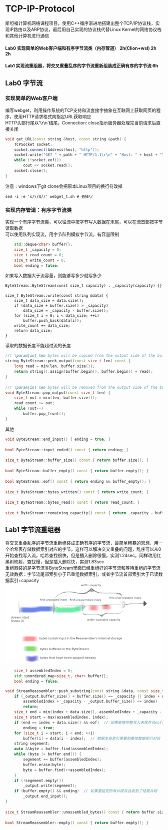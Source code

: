 # TCP-IP-Protocol
斯坦福计算机网络课程项目，使用C++循序渐进地搭建出整个TCP/IP协议栈，实现IP路由以及ARP协议，最后用自己实现的协议栈代替Linux Kernel的网络协议栈和其他计算机进行通信
#### Lab0 实现简单的Web客户端和有序字节流类（内存管道）  2h(Clion+wsl) 2h 2h
#### Lab1 实现流重组器，将交叉重叠乱序的字节流重新组装成正确有序的字节流 6h
## Lab0 字节流
### 实现简单的Web客户端
编写webget，利用操作系统的TCP支持和流套接字抽象在互联网上获取网页的程序，使用HTTP请求格式向指定URL获取响应  
HTTP头部行尾以'\r\n'结尾，Connection: close指示服务器处理完当前请求后直接关闭
```c++
void get_URL(const string &host, const string &path) {
    TCPSocket socket;
    socket.connect(Address(host, "http"));
    socket.write("GET " + path + " HTTP/1.1\r\n" + "Host: " + host + "\r\n" + "Connection: close \r\n" + "\r\n");
    while (!socket.eof())
        cout << socket.read();
    socket.close();
}
```
注意：windows下git clone会把原本Linux项目的换行符改掉
```shell
sed -i -e 's/\r$//' webget_t.sh # 去掉\r
```
### 实现内存管道：有序字节流类
实现一个有序字节流类，可以往流中按字节写入数据在末尾，可以在流首部按字节读取数据  
可以使用队列实现流，用字节队列模拟字节流，有容量限制
```c++
    std::deque<char> buffer{};
    size_t _capacity = 0;
    size_t read_count = 0;
    size_t write_count = 0;
    bool ending = false;
```
如果写入数据大于流容量，则能够写多少就写多少
```shell
ByteStream::ByteStream(const size_t capacity) : _capacity(capacity) {}

size_t ByteStream::write(const string &data) {
    size_t data_size = data.size();
    if (data_size + buffer.size() > _capacity)
        data_size = _capacity - buffer.size();
    for (size_t i = 0; i < data_size; ++i)
        buffer.push_back(data[i]);
    write_count += data_size;
    return data_size;
}
```
读取的数据长度不能超过流的长度
```c++
//! \param[in] len bytes will be copied from the output side of the buffer
string ByteStream::peek_output(const size_t len) const {
    long read = min(len, buffer.size());
    return string().assign(buffer.begin(), buffer.begin() + read);
}

//! \param[in] len bytes will be removed from the output side of the buffer
void ByteStream::pop_output(const size_t len) {
    size_t out = min(len, buffer.size());
    read_count += out;
    while (out--)
        buffer.pop_front();
}
```
其他
```c++
void ByteStream::end_input() { ending = true; }

bool ByteStream::input_ended() const { return ending; }

size_t ByteStream::buffer_size() const { return buffer.size(); }

bool ByteStream::buffer_empty() const { return buffer.empty(); }

bool ByteStream::eof() const { return ending && buffer_empty(); }

size_t ByteStream::bytes_written() const { return write_count; }

size_t ByteStream::bytes_read() const { return read_count; }

size_t ByteStream::remaining_capacity() const { return _capacity - buffer.size(); }
```
## Lab1 字节流重组器
将交叉重叠乱序的字节流重新组装成正确有序的字节流，最简单粗暴的思想，用一个哈希表存储数据索引对应的字节，这样可以解决交叉重叠的问题，乱序可以从0开始查找写入流，哈希查找很快，但是插入删除很慢，实测1.24sec，同样改用红黑树映射，查找慢，但是插入删除快，实测1.83sec  
重组器装的是字节流类ByteStream里面已经重组好的字节流和等待重组的字节流  
无效数据：字节流尾部索引小于已重组数据索引，或者字节流首部索引大于已读数据索引+capacity
![streamReassembler.png](images/streamReassembler.png)
```c++
    size_t assembledIndex = 0;
    std::unordered_map<size_t, char> buffer{};
    bool ending = false;
```
```c++
void StreamReassembler::push_substring(const string &data, const size_t index, const bool eof) {
    if (_output.buffer_size() + buffer.size() == _capacity || index + data.size() < assembledIndex ||
        assembledIndex + _capacity - _output.buffer_size() <= index)
        return;
    size_t end = min(index + data.size(), assembledIndex + _capacity - _output.buffer_size());
    size_t start = max(assembledIndex, index);
    if (end == index + data.size() && eof)  // 如果能够完整写入末尾并且eof说明已经装上了eof
        ending = true;
    for (size_t i = start; i < end; ++i)
        buffer[i] = data[i - index];  // 数据本身索引需要和整体数据索引对应
    string segement;
    auto &&byte = buffer.find(assembledIndex);
    while (byte != buffer.end()) {
        segement += buffer[assembledIndex];
        buffer.erase(byte);
        byte = buffer.find(++assembledIndex);
    }
    if (!segement.empty())
        _output.write(segement);
    if (buffer.empty() && ending)  // 如果重组完所有片段并且收到了结尾片段
        _output.end_input();
}

size_t StreamReassembler::unassembled_bytes() const { return buffer.size(); }

bool StreamReassembler::empty() const { return buffer.empty(); }
```